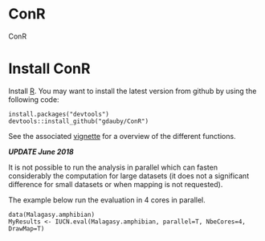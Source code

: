 # ConR
ConR


# Install ConR

Install [R](https://cran.r-project.org/).
You may want to install the latest version from github by using the following code:

```
install.packages("devtools")
devtools::install_github("gdauby/ConR")
```


See the associated [vignette](https://cran.r-project.org/web/packages/ConR/vignettes/my-vignette.html) for a overview of the different functions.


*__UPDATE June 2018__*

It is not possible to run the analysis in parallel which can fasten considerably the computation for large datasets (it does not a significant difference for small datasets or when mapping is not requested).

The example below run the evaluation in 4 cores in parallel.

```
data(Malagasy.amphibian)
MyResults <- IUCN.eval(Malagasy.amphibian, parallel=T, NbeCores=4, DrawMap=T)
```





